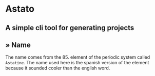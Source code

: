 # Astato

## A simple cli tool for generating projects

## » Name

The name comes from the 85. element of the periodic system called `Astatine`. The name used here is the spanish version of the element because it sounded cooler than the english word.
